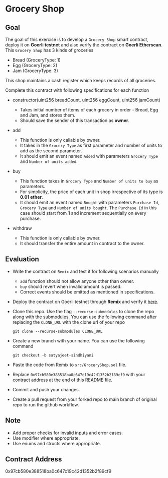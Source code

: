 # Grocery Shop

## Goal

The goal of this exercise is to develop a `Grocery Shop` smart contract, deploy it on **Goerli testnet** and also verify the contract on **Goerli Etherscan**. This `Grocery Shop` has 3 kinds of groceries

- Bread (GroceryType: 1)
- Egg (GroceryType: 2)
- Jam (GroceryType: 3)

This shop maintains a cash register which keeps records of all groceries.

Complete this contract with following specifications for each function

- constructor(uint256 breadCount, uint256 eggCount, uint256 jamCount)

  - Takes initial number of items of each grocery in order - Bread, Egg and Jam, and stores them.
  - Should save the sender of this transaction as **owner**.

- add

  - This function is only callable by owner.
  - It takes in the `Grocery Type` as first parameter and number of units to add as the second parameter.
  - It should emit an event named `Added` with parameters `Grocery Type` and `Number of units added`.

- buy

  - This function takes in `Grocery Type` and `Number of units to buy` as parameters.
  - For simplicity, the price of each unit in shop irrespective of its type is **0.01 ether**.
  - It should emit an event named `Bought` with parameters `Purchase Id`, `Grocery Type` and `Number of units bought`. The `Purchase Id` in this case should start from **1** and increment sequentially on every purchase.

- withdraw

  - This function is only callable by owner.
  - It should transfer the entire amount in contract to the owner.

## Evaluation

- Write the contract on `Remix` and test it for following scenarios manually

  - `add` function should not allow anyone other than owner.
  - `buy` should revert when invalid amount is passed.
  - Correct events should be emitted as mentioned in specifications.

- Deploy the contract on Goerli testnet through **Remix** and verify it [here](https://goerli.etherscan.io/verifyContract).

- Clone this repo. Use the flag `--recurse-submodules` to clone the repo along with the submodules. You can use the following command after replacing the `CLONE_URL` with the clone url of your repo

  ```
  git clone --recurse-submodules CLONE_URL
  ```

- Create a new branch with your name. You can use the following command

  ```
  git checkout -b satyajeet-sindhiyani
  ```

- Paste the code from Remix to `src/GroceryShop.sol` file.

- Replace `0x97cb580e388518ba0c647c19c42d1352b2f89cf9` with your contract address at the end of this README file.

- Commit and push your changes.

- Create a pull request from your forked repo to main branch of original repo to run the github workflow.

## Note

- Add proper checks for invalid inputs and error cases.
- Use modifier where appropriate.
- Use enums and structs where appropriate.

## Contract Address

0x97cb580e388518ba0c647c19c42d1352b2f89cf9

